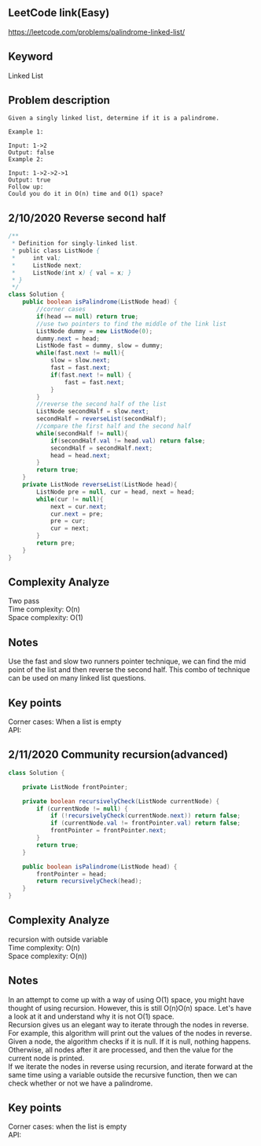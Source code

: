 ## LeetCode link(Easy)
https://leetcode.com/problems/palindrome-linked-list/

## Keyword
Linked List

## Problem description
```
Given a singly linked list, determine if it is a palindrome.

Example 1:

Input: 1->2
Output: false
Example 2:

Input: 1->2->2->1
Output: true
Follow up:
Could you do it in O(n) time and O(1) space?
```
## 2/10/2020 Reverse second half

```java
/**
 * Definition for singly-linked list.
 * public class ListNode {
 *     int val;
 *     ListNode next;
 *     ListNode(int x) { val = x; }
 * }
 */
class Solution {
    public boolean isPalindrome(ListNode head) {
        //corner cases
        if(head == null) return true;
        //use two pointers to find the middle of the link list
        ListNode dummy = new ListNode(0);
        dummy.next = head;
        ListNode fast = dummy, slow = dummy;
        while(fast.next != null){
            slow = slow.next;
            fast = fast.next;
            if(fast.next != null) {
                fast = fast.next;
            }
        }
        //reverse the second half of the list
        ListNode secondHalf = slow.next;
        secondHalf = reverseList(secondHalf);
        //compare the first half and the second half
        while(secondHalf != null){
            if(secondHalf.val != head.val) return false;
            secondHalf = secondHalf.next;
            head = head.next;
        }
        return true;
    }
    private ListNode reverseList(ListNode head){
        ListNode pre = null, cur = head, next = head;
        while(cur != null){
            next = cur.next;
            cur.next = pre;
            pre = cur;
            cur = next;
        }
        return pre;
    }
}
```

## Complexity Analyze
Two pass\
Time complexity: O(n) \
Space complexity: O(1) 

## Notes
Use the fast and slow two runners pointer technique, we can find the mid point of the list and then reverse the second half. This combo of technique can be used on many linked list questions.

## Key points
Corner cases: When a list is empty\
API:

## 2/11/2020 Community recursion(advanced)

```java
class Solution {

    private ListNode frontPointer;

    private boolean recursivelyCheck(ListNode currentNode) {
        if (currentNode != null) {
            if (!recursivelyCheck(currentNode.next)) return false;
            if (currentNode.val != frontPointer.val) return false;
            frontPointer = frontPointer.next;
        }
        return true;
    }

    public boolean isPalindrome(ListNode head) {
        frontPointer = head;
        return recursivelyCheck(head);
    }
}
```

## Complexity Analyze
recursion with outside variable\
Time complexity: O(n)\
Space complexity: O(n))

## Notes
In an attempt to come up with a way of using O(1) space, you might have thought of using recursion. However, this is still O(n)O(n) space. Let's have a look at it and understand why it is not O(1) space.\
Recursion gives us an elegant way to iterate through the nodes in reverse. For example, this algorithm will print out the values of the nodes in reverse. Given a node, the algorithm checks if it is null. If it is null, nothing happens. Otherwise, all nodes after it are processed, and then the value for the current node is printed.\
If we iterate the nodes in reverse using recursion, and iterate forward at the same time using a variable outside the recursive function, then we can check whether or not we have a palindrome.

## Key points
Corner cases: when the list is empty\
API: 